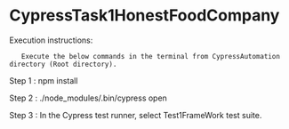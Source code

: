 # CypressTask1HonestFoodCompany

Execution instructions:

       Execute the below commands in the terminal from CypressAutomation directory (Root directory).
       
Step 1 : npm install 

Step 2 : ./node_modules/.bin/cypress open 

Step 3 : In the Cypress test runner, select Test1FrameWork test suite. 
